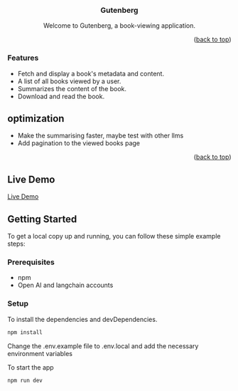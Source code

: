 <a name="readme-top"></a>

<br />
<div align="center">
  

  <h3 align="center">Gutenberg</h3>

  <p align="center">
    Welcome to Gutenberg, a book-viewing application.  </p>
</div>


<p align="right">(<a href="#readme-top">back to top</a>)</p>

### Features

- Fetch and display a book's metadata and content.
- A list of all books viewed by a user.
- Summarizes the content of the book.
- Download and read the book.

## optimization
- Make the summarising faster, maybe test with other llms
- Add pagination to the viewed books page

<p align="right">(<a href="#readme-top">back to top</a>)</p>

## Live Demo

[Live Demo](https://ebooks-analysis.onrender.com/)

<!-- GETTING STARTED --> 
## Getting Started

To get a local copy up and running, you can follow these simple example steps:

### Prerequisites

- npm
- Open AI and langchain accounts

### Setup



To install the dependencies and devDependencies.

```sh
npm install
```
Change the .env.example file to .env.local and add the necessary environment variables

To start the app 

```sh
npm run dev
```





